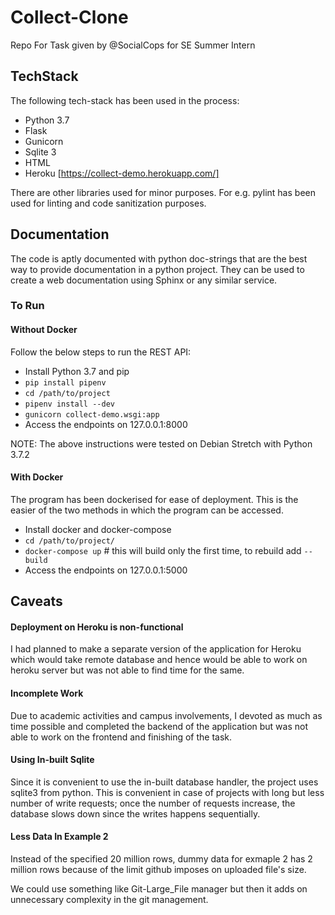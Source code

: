 # Collect-Clone
Repo For Task given by @SocialCops for SE Summer Intern

## TechStack

The following tech-stack has been used in the process:

- Python 3.7
- Flask
- Gunicorn
- Sqlite 3
- HTML
- Heroku [https://collect-demo.herokuapp.com/]

There are other libraries used for minor purposes. For e.g. pylint has been used for linting and code sanitization purposes.

## Documentation

The code is aptly documented with python doc-strings that are the best way to provide documentation in a python project. They can be used to create a web documentation using Sphinx or any similar service.

### To Run

#### Without Docker

Follow the below steps to run the REST API:

- Install Python 3.7 and pip
- `pip install pipenv`
- `cd /path/to/project`
- `pipenv install --dev`
- `gunicorn collect-demo.wsgi:app`
- Access the endpoints on 127.0.0.1:8000

NOTE: The above instructions were tested on Debian Stretch with Python 3.7.2

#### With Docker

The program has been dockerised for ease of deployment. This is the easier of the two methods in which the program can be accessed.

- Install docker and docker-compose
- `cd /path/to/project/`
- `docker-compose up`  # this will build only the first time, to rebuild add `--build`
- Access the endpoints on 127.0.0.1:5000

## Caveats

#### Deployment on Heroku is non-functional

I had planned to make a separate version of the application for Heroku which would take remote database and hence would be able to work on heroku server but was not able to find time for the same.

#### Incomplete Work

Due to academic activities and campus involvements, I devoted as much as time possible and completed the backend of the application but was not able to work on the
frontend and finishing of the task.


#### Using In-built Sqlite

Since it is convenient to use the in-built database handler,
the project uses sqlite3 from python. This is convenient in case of projects
with long but less number of write requests; once the number of requests
increase, the database slows down since the writes happens sequentially.

#### Less Data In Example 2

Instead of the specified 20 million rows, dummy data for exmaple 2 has 2 million rows because of the limit github imposes on uploaded file's size.

We could use something like Git-Large_File manager but then it adds on unnecessary complexity in the git management.